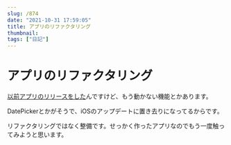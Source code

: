 ```yaml
---
slug: /874
date: "2021-10-31 17:59:05"
title: アプリのリファクタリング
thumbnail: 
tags: ["日記"]
---
```

# アプリのリファクタリング
<!-- wp:paragraph -->
<p><a href="https://totolog34.com/631/" data-type="URL" data-id="https://totolog34.com/631/">以前アプリのリリースをした</a>んですけど、もう動かない機能とかあります。</p>
<!-- /wp:paragraph -->

<!-- wp:paragraph -->
<p>DatePickerとかがそうで、iOSのアップデートに置き去りになってるからです。</p>
<!-- /wp:paragraph -->

<!-- wp:paragraph -->
<p>リファクタリングではなく整備です。せっかく作ったアプリなのでもう一度触ってみようと思います。</p>
<!-- /wp:paragraph -->